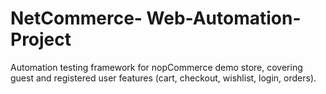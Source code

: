 # NetCommerce- Web-Automation-Project
Automation testing framework for nopCommerce demo store, covering guest and registered user features (cart, checkout, wishlist, login, orders).
